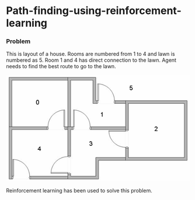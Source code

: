 # Path-finding-using-reinforcement-learning

### Problem
This is layout of a house. Rooms are numbered from 1 to 4 and lawn is numbered as 5. Room 1 and 4 has direct connection to the lawn. Agent needs to find the best route to go to the lawn.

<img src='Edureka_RL_Fig.gif'>

Reinforcement learning has been used to solve this problem.
